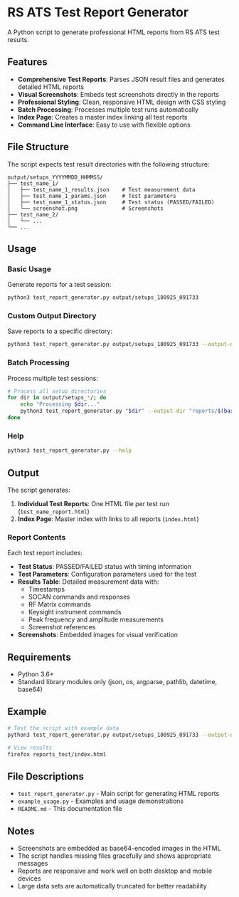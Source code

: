 # RS ATS Test Report Generator

A Python script to generate professional HTML reports from RS ATS test results.

## Features

- **Comprehensive Test Reports**: Parses JSON result files and generates detailed HTML reports
- **Visual Screenshots**: Embeds test screenshots directly in the reports
- **Professional Styling**: Clean, responsive HTML design with CSS styling
- **Batch Processing**: Processes multiple test runs automatically
- **Index Page**: Creates a master index linking all test reports
- **Command Line Interface**: Easy to use with flexible options

## File Structure

The script expects test result directories with the following structure:
```
output/setups_YYYYMMDD_HHMMSS/
├── test_name_1/
│   ├── test_name_1_results.json    # Test measurement data
│   ├── test_name_1_params.json     # Test parameters
│   ├── test_name_1_status.json     # Test status (PASSED/FAILED)
│   └── screenshot.png              # Screenshots
├── test_name_2/
│   └── ...
└── ...
```

## Usage

### Basic Usage
Generate reports for a test session:
```bash
python3 test_report_generator.py output/setups_180925_091733
```

### Custom Output Directory
Save reports to a specific directory:
```bash
python3 test_report_generator.py output/setups_180925_091733 --output-dir reports
```

### Batch Processing
Process multiple test sessions:
```bash
# Process all setup directories
for dir in output/setups_*/; do
    echo "Processing $dir..."
    python3 test_report_generator.py "$dir" --output-dir "reports/$(basename "$dir")"
done
```

### Help
```bash
python3 test_report_generator.py --help
```

## Output

The script generates:

1. **Individual Test Reports**: One HTML file per test run (`test_name_report.html`)
2. **Index Page**: Master index with links to all reports (`index.html`)

### Report Contents

Each test report includes:

- **Test Status**: PASSED/FAILED status with timing information
- **Test Parameters**: Configuration parameters used for the test
- **Results Table**: Detailed measurement data with:
  - Timestamps
  - SOCAN commands and responses
  - RF Matrix commands
  - Keysight instrument commands
  - Peak frequency and amplitude measurements
  - Screenshot references
- **Screenshots**: Embedded images for visual verification

## Requirements

- Python 3.6+
- Standard library modules only (json, os, argparse, pathlib, datetime, base64)

## Example

```bash
# Test the script with example data
python3 test_report_generator.py output/setups_180925_091733 --output-dir reports_test

# View results
firefox reports_test/index.html
```

## File Descriptions

- `test_report_generator.py` - Main script for generating HTML reports
- `example_usage.py` - Examples and usage demonstrations
- `README.md` - This documentation file

## Notes

- Screenshots are embedded as base64-encoded images in the HTML
- The script handles missing files gracefully and shows appropriate messages
- Reports are responsive and work well on both desktop and mobile devices
- Large data sets are automatically truncated for better readability